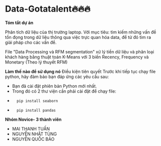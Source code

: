 # Data-Gotatalent🔥🔥🔥

**Tóm tắt dự án**

Phân tích dữ liệu của thị trường laptop. Với mục tiêu: tìm kiếm những vấn đề tồn đọng trong dữ liệu thông qua việc trực quan hóa data, để từ đó tìm ra giải pháp cho các vấn đề.

File "Data Processing và RFM segmentation" xử lý tiền dữ liệu và phân loại khách hàng bằng thuật toán K-Means với 3 biến Recency, Frequency và Monetary (Theo lý thuyết RFM)

**Làm thế nào để sử dụng nó**
Điều kiện tiên quyết
Trước khi tiếp tục chạy file python, hãy đảm bảo bạn đáp ứng các yêu cầu sau:
* Bạn đã cài đặt phiên bản Python mới nhất. 
* Trong đó có 2 thư viện cần phải cài đặt để chạy file:
*       pip install seaborn
*       pip install pandas

**Nhóm Novice- 3 thành viên**
*   MAI THANH TUẤN
*   NGUYỄN NHẬT TÙNG
*   NGUYỄN QUỐC BẢO
